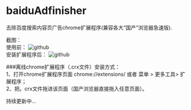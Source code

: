 # baiduAdfinisher
去除百度搜索内容页广告chrome扩展程序(兼容各大“国产”浏览器急速版).

截图： <br />
使用前：
![github](https://raw.githubusercontent.com/unclehking/baiduAdfinisher/master/01.png "github")  
安装扩展程序后：
![github](https://raw.githubusercontent.com/unclehking/baiduAdfinisher/master/02.png "github")  

 <div>###离线chrome扩展程序（.crx文件）安装方式： </div>
 <div>1、打开chrome扩展程序页面 chrome://extensions/ 或者 菜单 > 更多工具> 扩展程序；</div>
 <div>2、把。crx文件拖进该页面（国产浏览器直接拖入任意页面）。</div>

 持续更新中...

